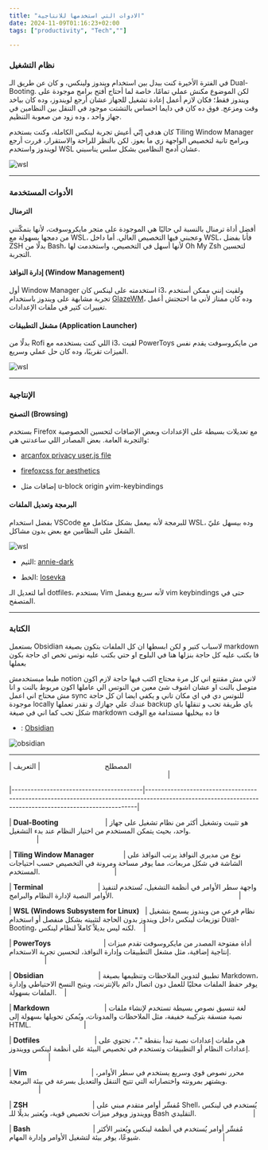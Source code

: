 ```yaml
---
title: "الادوات التي استخدمها للانتاجية"
date: 2024-11-09T01:16:23+02:00
tags: ["productivity", "Tech",""]

---
```


### نظام التشغيل

  

في الفترة الأخيرة كنت ببدل بين استخدام ويندوز ولينكس، و كان عن طريق الـ Dual-Booting. لكن الموضوع مكنش عملي تمامًا، خاصة لما أحتاج أفتح برامج موجودة على ويندوز فقط؛ فكان لازم أعمل إعادة تشغيل للجهاز عشان أرجع لويندوز، وده كان بياخد وقت ومزعج. فوق ده كان في دايما احساس بالتشتت موجود في التنقل بين النظامين في جهاز واحد ، وده زود من صعوبة التنظيم.

  

كان هدفي إنّي أعيش تجربة لينكس الكاملة، وكنت بستخدم Tiling Window Manager وبرامج تانية لتخصيص الواجهة زي ما بعوز. لكن بالنظر للراحة والاستقرار، قررت أرجع لويندوز واستخدم WSL عشان أدمج النظامين بشكل سلس يناسبني.

![wsl](/images/wsl.png)

  

---

  

### الأدوات المستخدمة

  

#### الترمنال

أفضل أداة ترمنال بالنسبة لي حاليًا هي الموجودة على متجر مايكروسوفت، لأنها بتمكّنني من دمجها بسهولة مع WSL، وعجبني فيها التخصيص العالي. أما داخل WSL، فأنا بفضل ZSH بدلًا من Bash، لأنها أسهل في التخصيص، واستخدمت لها Oh My Zsh لتحسين التجربة.

  

#### إدارة النوافذ (Window Management)

أول Window Manager استخدمته على لينكس كان i3، ولقيت إنني ممكن أستخدم تجربة مشابهة على ويندوز باستخدام [GlazeWM](https://github.com/glzr-io/glazewm)، وده كان ممتاز لأني ما احتجتش أعمل تغييرات كتير في ملفات الإعدادات.

  

#### مشغل التطبيقات (Application Launcher)

بدلًا من Rofi اللي كنت بستخدمه مع i3، لقيت PowerToys من مايكروسوفت يقدم نفس الميزات تقريبًا، وده كان حل عملي وسريع.

![wsl](/images/powertoys.png)

  

---

  

### الإنتاجية

  

#### التصفح (Browsing)

بستخدم Firefox مع تعديلات بسيطة على الإعدادات وبعض الإضافات لتحسين الخصوصية والتجربة العامة. بعض المصادر اللي ساعدتني هي:

- [arcanfox privacy user.js file](https://github.com/arkenfox/user.js/)

- [firefoxcss for aesthetics](https://trickypr.github.io/FirefoxCSS-Store.github.io/)

- إضافات مثل u-block origin وvim-keybindings

  

#### البرمجة وتعديل الملفات

بفضل استخدام VSCode للبرمجة لأنه بيعمل بشكل متكامل مع WSL، وده بيسهل عليّ الشغل على النظامين مع بعض بدون مشاكل.

![wsl](/images/vscode.png)

  

- الثيم: [annie-dark](https://marketplace.visualstudio.com/items?itemName=JackLaFond.annie-dark)

- الخط: [Iosevka](https://typeof.net/Iosevka/)

  

أما لتعديل الـ dotfiles، بستخدم Vim لأنه سريع وبفضل vim keybindings حتى في المتصفح.

  

---

  

### الكتابة

بستعمل Obsidian لاسباب كتير و لكن ابسطها ان كل الملفات بتكون بصيغة markdown فا بكتب عليه كل حاجة بنزلها هنا في البلوج او حتي بكتب عليه نوتس تخص اي حاجة بكون بعملها

طبعا مبستخدمش notion لاني مش مقتنع اني كل مرة محتاج اكتب فيها حاجة لازم اكون متوصل بالنت او عشان اشوف شئ معين من النوتس الي عاملها اكون مربوط بالنت و انا مش محتاج اني اعمل sync للنوتس دي في اي مكان تاني و يكفي ايضا ان كل حاجة موجودة locally عندك علي جهازك و تقدر تعملها backup باي طريقة تحب و تنقلها باي شكل تحب كما اني في صيغة markdown فا ده بيخليها مستدامة مع الوقت

  

- : [Obsidian](https://obsidian.md/)

![obsidian](https://external-content.duckduckgo.com/iu/?u=https%3A%2F%2Fimagedelivery.net%2FM-WJkhhMQR3UnTiHqMrwAA%2Fb8dd22ab-abef-4ee0-364a-5c3a98e63e00%2Fpublic&f=1&nofb=1&ipt=e31127224f1dc220ff6de4fb8e3ed8a151110d8ed3cd48c0104569eb14316e0a&ipo=images)

---

  
  

| المصطلح                                 | التعريف                                                                                                                                                  |

|-----------------------------------------|---------------------------------------------------------------------------------------------------------------------------------------------------------|

| **Dual-Booting**                        | هو تثبيت وتشغيل أكثر من نظام تشغيل على جهاز واحد، بحيث يتمكن المستخدم من اختيار النظام عند بدء التشغيل.                                                 |

| **Tiling Window Manager**               | نوع من مديري النوافذ يرتب النوافذ على الشاشة في شكل مربعات، مما يوفر مساحة ومرونة في التخصيص حسب احتياجات المستخدم.                                      |

| **Terminal**                            | واجهة سطر الأوامر في أنظمة التشغيل، تُستخدم لتنفيذ الأوامر النصية لإدارة النظام والبرامج.                                                                |

| **WSL (Windows Subsystem for Linux)**   | نظام فرعي من ويندوز يسمح بتشغيل توزيعات لينكس داخل ويندوز بدون الحاجة لتثبيته بشكل منفصل أو استخدام Dual-Booting، لكنه ليس بديلاً كاملاً لنظام لينكس.    |

| **PowerToys**                           | أداة مفتوحة المصدر من مايكروسوفت تقدم ميزات إنتاجية إضافية، مثل مشغل التطبيقات وإدارة النوافذ، لتحسين تجربة الاستخدام.                                 |

| **Obsidian**                            | تطبيق لتدوين الملاحظات وتنظيمها بصيغة Markdown، يوفر حفظ الملفات محليًا للعمل دون اتصال دائم بالإنترنت، ويتيح النسخ الاحتياطي وإدارة الملفات بسهولة.    |

| **Markdown**                            | لغة تنسيق نصوص بسيطة تستخدم لإنشاء ملفات نصية منسقة بتركيبة خفيفة، مثل الملاحظات والمدونات، ويُمكن تحويلها بسهولة إلى HTML.                           |

| **Dotfiles**                            | هي ملفات إعدادات نصية تبدأ بنقطة "."، تحتوي على إعدادات النظام أو التطبيقات وتستخدم في تخصيص البيئة على أنظمة لينكس وويندوز.                         |

| **Vim**                                 | محرر نصوص قوي وسريع يستخدم في سطر الأوامر، ويشتهر بمرونته واختصاراته التي تتيح التنقل والتعديل بسرعة في بيئة البرمجة.                                |

| **ZSH**                                 | مُفسِّر أوامر متقدم مبني على Shell، يُستخدم في لينكس وويندوز ويوفر ميزات تخصيص قوية، ويُعتبر بديلًا للـ Bash التقليدي.                             |

| **Bash**                                | مُفسِّر أوامر يُستخدم في أنظمة لينكس ويُعتبر الأكثر شيوعًا، يوفر بيئة لتشغيل الأوامر وإدارة المهام.                                          |